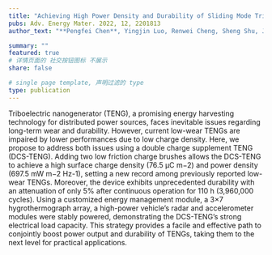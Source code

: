 ```yaml
---
title: "Achieving High Power Density and Durability of Sliding Mode Triboelectric Nanogenerator by Double Charge Supplement Strategy (High cited)"
pubs: Adv. Energy Mater. 2022, 12, 2201813
author_text: "**Pengfei Chen**, Yingjin Luo, Renwei Cheng, Sheng Shu, Jie An, Andy Berbille, Tao Jiang, and Zhong Lin Wang"

summary: ""
featured: true
# 详情页面的 社交按钮图标 不展示 
share: false

# single page template, 声明过滤的 type
type: publication
---
```


Triboelectric nanogenerator (TENG), a promising energy harvesting technology for distributed power sources, faces inevitable issues regarding long-term wear and durability. However, current low-wear TENGs are impaired by lower performances due to low charge density. Here, we propose to address both issues using a double charge supplement TENG (DCS-TENG). Adding two low friction charge brushes allows the DCS-TENG to achieve a high surface charge density (76.5 μC m−2) and power density (697.5 mW m−2 Hz-1), setting a new record among previously reported low-wear TENGs. Moreover, the device exhibits unprecedented durability with an attenuation of only 5% after continuous operation for 110 h (3,960,000 cycles). Using a customized energy management module, a 3×7 hygrothermograph array, a high-power vehicle’s radar and accelerometer modules were stably powered, demonstrating the DCS-TENG’s strong electrical load capacity. This strategy provides a facile and effective path to conjointly boost power output and durability of TENGs, taking them to the next level for practical applications.
